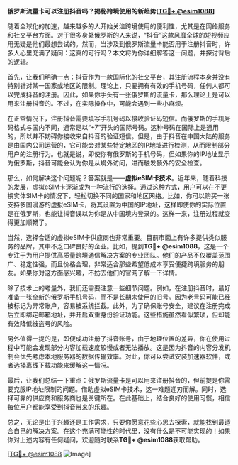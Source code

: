 **俄罗斯流量卡可以注册抖音吗？揭秘跨境使用的新趋势[[TG💪+ @esim1088](https://t.me/s/esim1088)]**

随着全球化的加速，越来越多的人开始关注跨境使用的便利性，尤其是在网络服务和社交平台方面。对于很多身处俄罗斯的人来说，“抖音”这款风靡全球的短视频应用无疑是他们最想尝试的。然而，当涉及到俄罗斯流量卡能否用于注册抖音时，许多人心里充满了疑问：这真的可行吗？本文将为你详细解答这一问题，并探讨背后的逻辑。

首先，让我们明确一点：抖音作为一款国际化的社交平台，其注册流程本身并没有特别针对某一国家或地区的限制。理论上，只要拥有有效的手机号码，任何人都可以完成抖音的注册。因此，如果你手头有一张俄罗斯的流量卡，那么理论上是可以用来注册抖音的。不过，在实际操作中，可能会遇到一些小麻烦。

在正常情况下，注册抖音需要填写手机号码以接收验证码短信。而俄罗斯的手机号码格式与国内不同，通常是以“+7”开头的国际号码。这种号码在国际上是通用的，所以并不妨碍你接收来自抖音的验证短信。但是，由于抖音在中国大陆的服务是由国内公司运营的，它可能会对某些特定地区的IP地址进行检测，从而限制部分用户的注册行为。也就是说，即使你有俄罗斯的手机号码，但如果你的IP地址显示为俄罗斯，抖音可能会认为你是从境外访问，进而触发额外的安全检查。

那么，如何解决这个问题呢？答案就是——**虚拟eSIM卡技术**。近年来，随着科技的发展，虚拟eSIM卡逐渐成为一种流行的选择。通过这种方式，用户可以在不更换实体SIM卡的情况下，轻松切换不同的国家和地区网络。比如，你可以购买一张支持多国漫游的虚拟eSIM卡，将其设置为中国的IP地址，这样即使你的实际位置是在俄罗斯，也能让抖音误以为你是从中国境内登录的。这样一来，注册过程就变得更加顺畅了。

当然，选择合适的虚拟eSIM卡供应商也非常重要。目前市面上有许多提供类似服务的品牌，其中不乏口碑良好的企业。比如，提到**TG💪+ @esim1088**，这是一个专注于为用户提供高质量跨境通信解决方案的专业团队。他们的产品不仅覆盖范围广、稳定性强，而且价格合理，非常适合那些希望低成本享受便捷跨境服务的朋友。如果你对这方面感兴趣，不妨去他们的官网了解一下详情。

除了技术上的考量外，我们还需要注意一些细节问题。例如，在注册抖音时，最好准备一张全新的俄罗斯手机号码，而不是长期未使用的旧号。因为老号码可能已经被标记为异常账户，容易被系统拦截。此外，为了确保账号安全，建议在注册完成后立即绑定邮箱地址，并开启双重身份验证功能。这些措施虽然看似繁琐，但却能有效降低被盗号的风险。

另外值得一提的是，即便成功注册了抖音账号，由于地理位置的差异，你在使用过程中可能会发现部分内容加载速度较慢或者无法播放。这是因为抖音的内容分发机制会优先考虑本地服务器的数据传输效率。对此，你可以尝试安装加速器软件，或者选择离线下载功能来缓解这一情况。

最后，让我们总结一下重点：俄罗斯流量卡是可以用来注册抖音的，但前提是你需要克服IP地址限制的问题。借助虚拟eSIM卡技术，这一难题迎刃而解。同时，选择可靠的供应商和服务商也是关键所在。在此基础上，结合良好的使用习惯，相信每位用户都能享受到抖音带来的乐趣。

总之，无论是出于兴趣还是工作需求，只要你愿意花些心思去探索，就能找到最适合自己的解决方案。在这个充满可能性的时代里，没有什么是不可能实现的！如果你对上述内容有任何疑问，欢迎随时联系**TG💪+ @esim1088**获取帮助。

[[TG💪+ @esim1088](https://t.me/s/esim1088) ![Image](https://i.postimg.cc/4NQfJmqS/Snipaste-2025-05-13-00-14-12.png)]